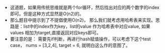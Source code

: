 - 这道题，如果用传统思维就是两个for循环，然后找出对应的两个数字的index即可。但是这种方式显然是O(n2)的。
- 那么题目中提示到了不提倡使用O(n2)， 那么我们就考虑用哈希表来实现。思路是：list中的index作为key，list的value 作为哈希表中对应value, 如果values 相加为target,直接返回对应keys即可。
- 要注意的是： 需要先if判断，再进行hash赋值操作，可以考虑下这个test case， nums = [3,2,4], target = 6, 就明白这么作的意图了。
